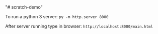 "# scratch-demo" 

To run a python 3 server:
`py -m http.server 8000`


After server running type in browser:
`http://localhost:8000/main.html`